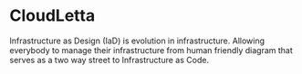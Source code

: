 # CloudLetta
Infrastructure as Design (IaD) is evolution in infrastructure. Allowing everybody to manage their infrastructure from human friendly diagram that serves as a two way street to Infrastructure as Code.
